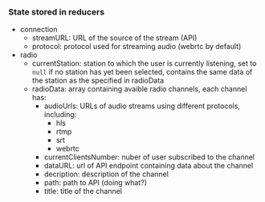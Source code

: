 ### State stored in reducers
* connection
  - streamURL: URL of the source of the stream (API)
  - protocol: protocol used for streaming audio (webrtc by default)
* radio
  - currentStation: station to which the user is currently listening, set to `null` if no station has yet been selected,
  contains the same data of the station as the specified in radioData
  - radioData: array containing avaible radio channels, each channel has:
    - audioUrls: URLs of audio streams using different protocols, including:
      - hls
      - rtmp
      - srt
      - webrtc
    - currentClientsNumber: nuber of user subscribed  to the channel
    - dataURL: url of API endpoint containing data about the channel
    - decription: description of the channel
    - path: path to API (doing what?)
    - title: title of the channel
